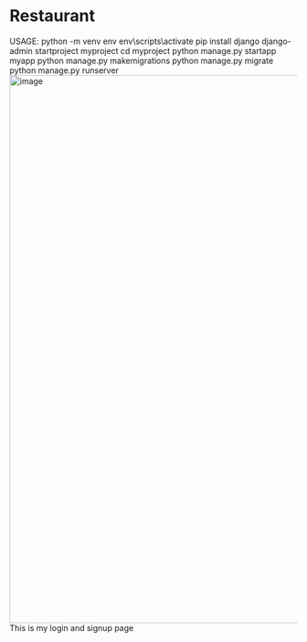 # Restaurant
USAGE:
python -m venv env
env\scripts\activate
pip install django
django-admin startproject myproject
cd myproject
python manage.py startapp myapp
python manage.py makemigrations
python manage.py migrate
python manage.py runserver
<img width="960" alt="image" src="https://github.com/ElnurAliyev07/Restaurant/assets/115114253/6a05fc01-8908-4eca-ad63-0c5ab8192cc2">
This is my login and signup page
